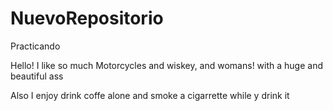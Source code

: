 # NuevoRepositorio
Practicando

Hello! I like so much Motorcycles and wiskey, and womans! with a huge and beautiful ass

Also I enjoy drink coffe alone and smoke a cigarrette while y drink it

